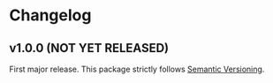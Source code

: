 
# Changelog

## v1.0.0 (NOT YET RELEASED)

First major release. This package strictly follows [Semantic Versioning](https://semver.org).
